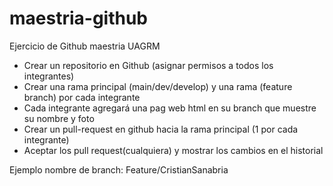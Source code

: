 # maestria-github
Ejercicio de Github maestria UAGRM
* Crear un repositorio en Github (asignar permisos a todos los integrantes)
* Crear una rama principal (main/dev/develop) y una rama (feature branch) por cada integrante
* Cada integrante agregará una pag web html en su branch que muestre su nombre y foto
* Crear un pull-request en github hacia la rama principal (1 por cada integrante)
* Aceptar los pull request(cualquiera) y mostrar los cambios en el historial

Ejemplo nombre de branch: Feature/CristianSanabria
